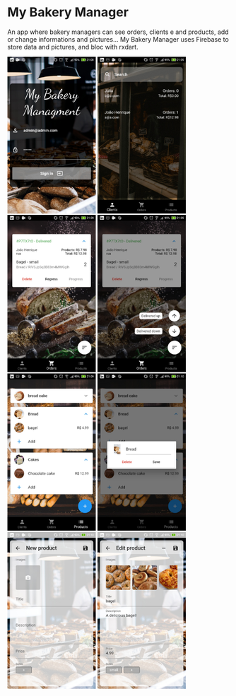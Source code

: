 # My Bakery Manager
An app where bakery managers can see orders, clients e and products, add or change informations and pictures... My Bakery Manager uses Firebase to store data and pictures, and bloc with rxdart.

<img src="static/1.jpg" width="200"> <img src="static/2.jpg" width="200"> <img src="static/3.jpg" width="200"> <img src="static/4.jpg" width="200"> <img src="static/5.jpg" width="200"> <img src="static/6.jpg" width="200"> <img src="static/7.jpg" width="200"> <img src="static/8.jpg" width="200">

